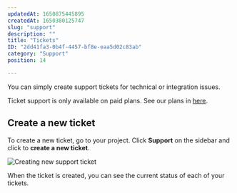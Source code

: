 ```yaml
---
updatedAt: 1650875445895
createdAt: 1650380125747
slug: "support"
description: ""
title: "Tickets"
ID: "2dd41fa3-0b4f-4457-bf8e-eaa5d02c83ab"
category: "Support"
position: 14

---
```

You can simply create support tickets for technical or integration issues.

<alert type="info">

Ticket support is only available on paid plans. See our plans in [here](https://contentrain.io/pricing).

</alert>

## Create a new ticket 

To create a new ticket, go to your project. Click **Support** on the sidebar and click to **create a new ticket**.

![Creating new support ticket](/images/ticket.png)


When the ticket is created, you can see the current status of each of your tickets.